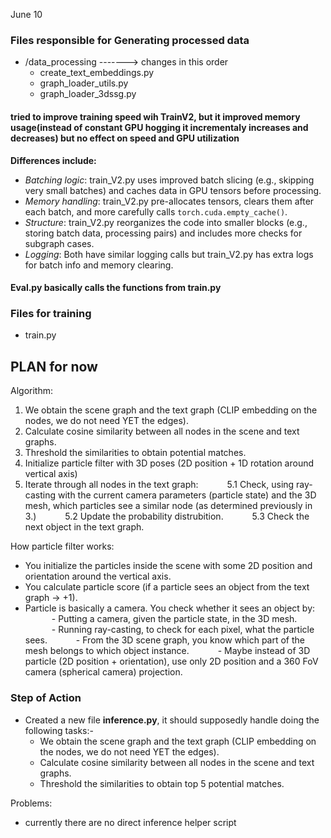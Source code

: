June 10

### Files responsible for Generating processed data
- /data_processing -------> changes in this order
    - create_text_embeddings.py
    - graph_loader_utils.py
    - graph_loader_3dssg.py


#### tried to improve training speed wih TrainV2, but it improved memory usage(instead of constant GPU hogging it incrementaly increases and decreases) but no effect on speed and GPU utilization
**Differences include:**
- *Batching logic*: train_V2.py uses improved batch slicing (e.g., skipping very small batches) and caches data in GPU tensors before processing.  
- *Memory handling*: train_V2.py pre-allocates tensors, clears them after each batch, and more carefully calls `torch.cuda.empty_cache()`.  
- *Structure*: train_V2.py reorganizes the code into smaller blocks (e.g., storing batch data, processing pairs) and includes more checks for subgraph cases.  
- *Logging*: Both have similar logging calls but train_V2.py has extra logs for batch info and memory clearing.

#### Eval.py basically calls the functions from train.py

### Files for training 
- train.py



## PLAN for now
Algorithm:
1. We obtain the scene graph and the text graph (CLIP embedding on the nodes, we do not need YET the edges).
2. Calculate cosine similarity between all nodes in the scene and text graphs.
3. Threshold the similarities to obtain potential matches.
4. Initialize particle filter with 3D poses (2D position + 1D rotation around vertical axis)
5. Iterate through all nodes in the text graph:
      5.1 Check, using ray-casting with the current camera parameters (particle state) and the 3D mesh, which particles see a similar node (as determined previously in 3.)
      5.2 Update the probability distrubition.
      5.3 Check the next object in the text graph.

How particle filter works:
- You initialize the particles inside the scene with some 2D position and orientation around the vertical axis.
- You calculate particle score (if a particle sees an object from the text graph -> +1).
- Particle is basically a camera. You check whether it sees an object by:
      - Putting a camera, given the particle state, in the 3D mesh.
      - Running ray-casting, to check for each pixel, what the particle sees.
      - From the 3D scene graph, you know which part of the mesh belongs to which object instance.
      - Maybe instead of 3D particle (2D position + orientation), use only 2D position and a 360 FoV camera (spherical camera) projection.




### Step of Action
- Created a new file **inference.py**, it should supposedly handle doing the following tasks:-
    -  We obtain the scene graph and the text graph (CLIP embedding on the nodes, we do not need YET the edges).
    - Calculate cosine similarity between all nodes in the scene and text graphs.
    - Threshold the similarities to obtain top 5 potential matches.

Problems:
 - currently there are no direct inference helper script